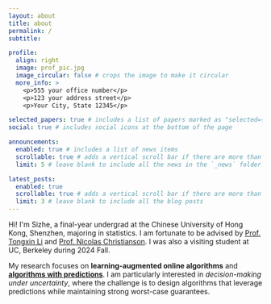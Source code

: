 ```yaml
---
layout: about
title: about
permalink: /
subtitle: 

profile:
  align: right
  image: prof_pic.jpg
  image_circular: false # crops the image to make it circular
  more_info: >
    <p>555 your office number</p>
    <p>123 your address street</p>
    <p>Your City, State 12345</p>

selected_papers: true # includes a list of papers marked as "selected={true}"
social: true # includes social icons at the bottom of the page

announcements:
  enabled: true # includes a list of news items
  scrollable: true # adds a vertical scroll bar if there are more than 3 news items
  limit: 5 # leave blank to include all the news in the `_news` folder

latest_posts:
  enabled: true
  scrollable: true # adds a vertical scroll bar if there are more than 3 new posts items
  limit: 3 # leave blank to include all the blog posts
---
```


Hi! I'm Sizhe, a final-year undergrad at the Chinese University of Hong Kong, Shenzhen, majoring in statistics. I am fortunate to be advised by [Prof. Tongxin Li](https://tongxin.me) and [Prof. Nicolas Christianson](https://nicochristianson.com).  I was also a visiting student at UC, Berkeley during 2024 Fall.

My research focuses on **learning-augmented online algorithms** and [**algorithms with predictions**](https://algorithms-with-predictions.github.io/). I am particularly interested in *decision-making under uncertainty*, where the challenge is to design algorithms that leverage predictions while maintaining strong worst-case guarantees.
